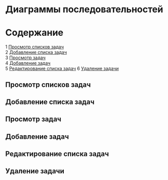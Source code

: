 # Диаграммы последовательностей

# Содержание
1 [Просмотр списков задач](#load_lists)  
2 [Добавление списка задач](#add_list)  
3 [Просмотр задач](#load_tasks)  
4 [Добавление задач](#add_task)  
5 [Редактирование списка задач](#edit_list)
6 [Удаление задачи](#delete_task)  

<a name="load_lists"/>

## Просмотр списков задач



<a name="add_list"/>

## Добавление списка задач



<a name="load_tasks"/>

## Просмотр задач



<a name="add_task"/>

## Добавление задач 



<a name="edit_list"/>

## Редактирование списка задач



<a name="delete_task"/>

## Удаление задачи

